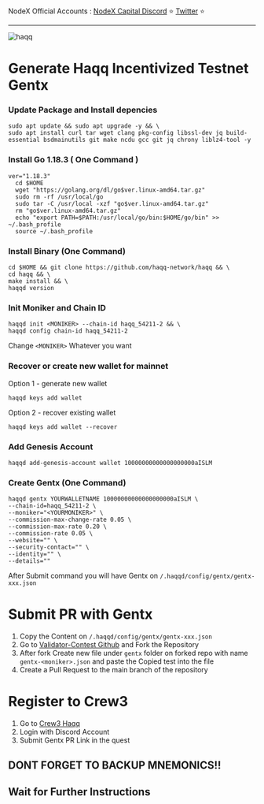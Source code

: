 <span tyle="font-size:14px" align="right">NodeX Official Accounts :
<span style="font-size:14px" align="right">
<a href="https://discord.gg/JqQNcwff2e" target="_blank">NodeX Capital Discord</a></span> ⭐ 
<span style="font-size:14px" align="right">
<a href="https://twitter.com/nodexploit/" target="_blank">Twitter</a></span> ⭐ 
<span style="font-size:14px" align="right">
<hr>

![haqq](https://user-images.githubusercontent.com/104348282/188024190-b43f56d0-2dc6-4e4a-be0e-a7e9f615f751.png)

# Generate Haqq Incentivized Testnet Gentx

### Update Package and Install depencies
```
sudo apt update && sudo apt upgrade -y && \
sudo apt install curl tar wget clang pkg-config libssl-dev jq build-essential bsdmainutils git make ncdu gcc git jq chrony liblz4-tool -y
```

### Install Go 1.18.3 ( One Command )
```
ver="1.18.3"
  cd $HOME
  wget "https://golang.org/dl/go$ver.linux-amd64.tar.gz"
  sudo rm -rf /usr/local/go
  sudo tar -C /usr/local -xzf "go$ver.linux-amd64.tar.gz"
  rm "go$ver.linux-amd64.tar.gz"
  echo "export PATH=$PATH:/usr/local/go/bin:$HOME/go/bin" >> ~/.bash_profile
  source ~/.bash_profile
  ```
### Install Binary (One Command)
```
cd $HOME && git clone https://github.com/haqq-network/haqq && \
cd haqq && \
make install && \
haqqd version
```

### Init Moniker and Chain ID
```
haqqd init <MONIKER> --chain-id haqq_54211-2 && \
haqqd config chain-id haqq_54211-2
```
Change `<MONIKER>` Whatever you want

### Recover or create new wallet for mainnet
Option 1 - generate new wallet
```
haqqd keys add wallet
```
Option 2 - recover existing wallet
```
haqqd keys add wallet --recover

```

### Add Genesis Account
```
haqqd add-genesis-account wallet 10000000000000000000aISLM
```

### Create Gentx (One Command)
```
haqqd gentx YOURWALLETNAME 10000000000000000000aISLM \
--chain-id=haqq_54211-2 \
--moniker="<YOURMONIKER>" \
--commission-max-change-rate 0.05 \
--commission-max-rate 0.20 \
--commission-rate 0.05 \
--website="" \
--security-contact="" \
--identity="" \
--details=""
```

After Submit command you will have Gentx on `/.haqqd/config/gentx/gentx-xxx.json`

# Submit PR with Gentx
1. Copy the Content on `/.haqqd/config/gentx/gentx-xxx.json`
2. Go to [Validator-Contest Github](https://github.com/haqq-network/validators-contest) and Fork the Repository
3. After fork Create new file under `gentx` folder on forked repo with name `gentx-<moniker>.json` and paste the Copied test into the file
4. Create a Pull Request to the main branch of the repository

# Register to Crew3
1. Go to [Crew3 Haqq](https://haqq-val-contest.crew3.xyz/)
2. Login with Discord Account
3. Submit Gentx PR Link in the quest

## DONT FORGET TO BACKUP MNEMONICS!!
## Wait for Further Instructions

